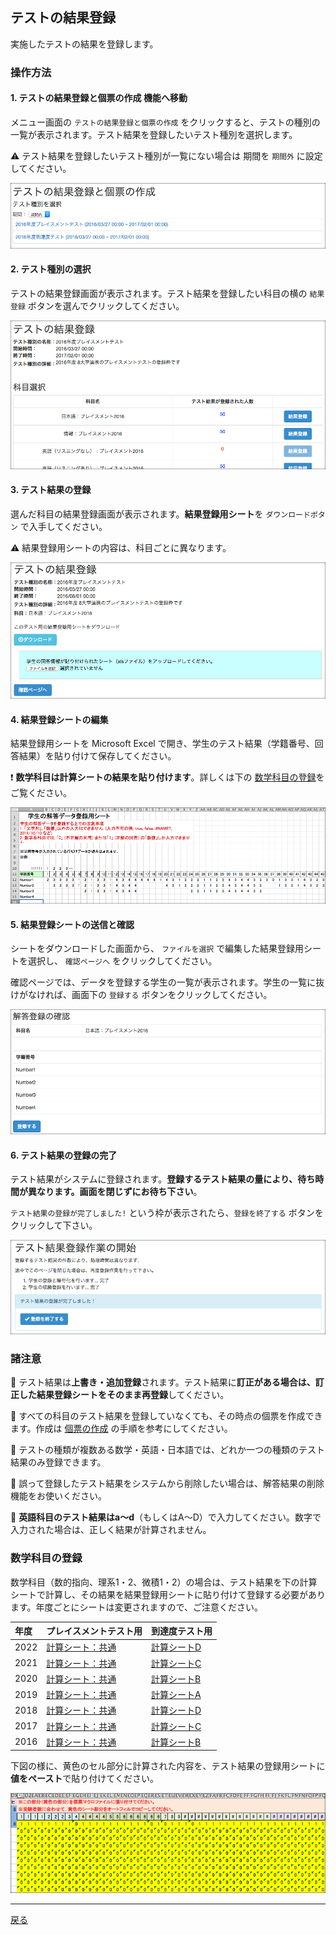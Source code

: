 ## テストの結果登録

実施したテストの結果を登録します。

### 操作方法

#### 1. テストの結果登録と個票の作成 機能へ移動

メニュー画面の `テストの結果登録と個票の作成` をクリックすると、テストの種別の一覧が表示されます。テスト結果を登録したいテスト種別を選択します。

:warning: テスト結果を登録したいテスト種別が一覧にない場合は 期間を `期間外` に設定してください。

![テスト種別の選択](https://raw.githubusercontent.com/cist-kklab/8U_doc/master/img/SubmitTestAnswer001.png)

#### 2. テスト種別の選択

テストの結果登録画面が表示されます。テスト結果を登録したい科目の横の `結果登録` ボタンを選んでクリックしてください。

![科目選択](https://raw.githubusercontent.com/cist-kklab/8U_doc/master/img/SubmitTestAnswer002.png)

#### 3. テスト結果の登録

選んだ科目の結果登録画面が表示されます。**結果登録用シート**を `ダウンロードボタン` で入手してください。

:warning: 結果登録用シートの内容は、科目ごとに異なります。

![結果登録シートの入手と更新](https://raw.githubusercontent.com/cist-kklab/8U_doc/master/img/SubmitTestAnswer003.png)

#### 4. 結果登録シートの編集

結果登録用シートを Microsoft Excel で開き、学生のテスト結果（学籍番号、回答結果）を貼り付けて保存してください。

:exclamation: **数学科目は計算シートの結果を貼り付けます**。詳しくは下の [数学科目の登録](#数学科目の登録)をご覧ください。

![結果登録シートの編集](https://raw.githubusercontent.com/cist-kklab/8U_doc/master/img/SubmitTestAnswer004.png)

#### 5. 結果登録シートの送信と確認

シートをダウンロードした画面から、 `ファイルを選択` で編集した結果登録用シートを選択し、 `確認ページへ` をクリックしてください。

確認ページでは、データを登録する学生の一覧が表示されます。学生の一覧に抜けがなければ、画面下の `登録する` ボタンをクリックしてください。

![結果登録の確認](https://raw.githubusercontent.com/cist-kklab/8U_doc/master/img/SubmitTestAnswer005.png)

#### 6. テスト結果の登録の完了

テスト結果がシステムに登録されます。**登録するテスト結果の量により、待ち時間が異なります。画面を閉じずにお待ち下さい**。

`テスト結果の登録が完了しました!` という枠が表示されたら、`登録を終了する` ボタンをクリックして下さい。

![結果登録の完了](https://raw.githubusercontent.com/cist-kklab/8U_doc/master/img/SubmitTestAnswer006.png)

### 諸注意

:pushpin: テスト結果は**上書き・追加登録**されます。テスト結果に**訂正がある場合は、訂正した結果登録シートをそのまま再登録**してください。

:pushpin: すべての科目のテスト結果を登録していなくても、その時点の個票を作成できます。作成は [個票の作成](DownloadSheet.md) の手順を参考にしてください。

:pushpin: テストの種類が複数ある数学・英語・日本語では、どれか一つの種類のテスト結果のみ登録できます。

:pushpin: 誤って登録したテスト結果をシステムから削除したい場合は、解答結果の削除機能をお使いください。

:pushpin: **英語科目のテスト結果はa〜d**（もしくはA〜D）で入力してください。数字で入力された場合は、正しく結果が計算されません。


### 数学科目の登録

数学科目（数的指向、理系1・2、微積1・2）の場合は、テスト結果を下の計算シートで計算し、その結果を結果登録用シートに貼り付けて登録する必要があります。年度ごとにシートは変更されますので、ご注意ください。

|年度|プレイスメントテスト用|到達度テスト用|
|:---|:---|:---|
|2022| [計算シート：共通](https://github.com/cist-kklab/8U_doc/raw/master/mathSheet/math_placement.xlsx)|[計算シートD](https://github.com/cist-kklab/8U_doc/raw/master/mathSheet/matn_achievement_D.xlsx)|
|2021| [計算シート：共通](https://github.com/cist-kklab/8U_doc/raw/master/mathSheet/math_placement.xlsx)|[計算シートC](https://github.com/cist-kklab/8U_doc/raw/master/mathSheet/matn_achievement_C.xlsx)|
|2020| [計算シート：共通](https://github.com/cist-kklab/8U_doc/raw/master/mathSheet/math_placement.xlsx)|[計算シートB](https://github.com/cist-kklab/8U_doc/raw/master/mathSheet/matn_achievement_B.xlsx)|
|2019| [計算シート：共通](https://github.com/cist-kklab/8U_doc/raw/master/mathSheet/math_placement.xlsx)|[計算シートA](https://github.com/cist-kklab/8U_doc/raw/master/mathSheet/matn_achievement_A.xlsx)|
|2018| [計算シート：共通](https://github.com/cist-kklab/8U_doc/raw/master/mathSheet/math_placement.xlsx)|[計算シートD](https://github.com/cist-kklab/8U_doc/raw/master/mathSheet/matn_achievement_D.xlsx)|
|2017| [計算シート：共通](https://github.com/cist-kklab/8U_doc/raw/master/mathSheet/math_placement.xlsx)|[計算シートC](https://github.com/cist-kklab/8U_doc/raw/master/mathSheet/matn_achievement_C.xlsx)|
|2016| [計算シート：共通](https://github.com/cist-kklab/8U_doc/raw/master/mathSheet/math_placement.xlsx)|[計算シートB](https://github.com/cist-kklab/8U_doc/raw/master/mathSheet/matn_achievement_B.xlsx)|

下図の様に、黄色のセル部分に計算された内容を、テスト結果の登録用シートに**値をペースト**で貼り付けてください。

![数学計算シート](https://raw.githubusercontent.com/cist-kklab/8U_doc/master/img/SubmitTestAnswer007.png)

---

[戻る](../README.md)
